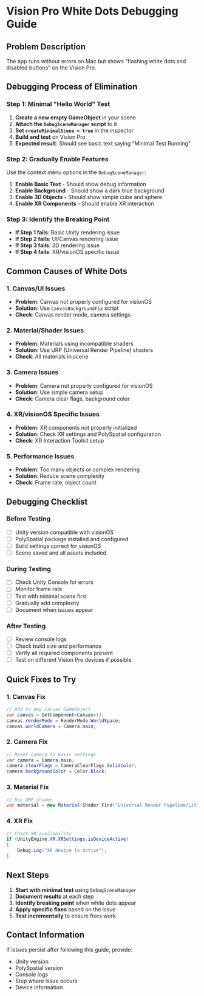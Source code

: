 # Vision Pro White Dots Debugging Guide

## Problem Description
The app runs without errors on Mac but shows "flashing white dots and disabled buttons" on the Vision Pro.

## Debugging Process of Elimination

### Step 1: Minimal "Hello World" Test
1. **Create a new empty GameObject** in your scene
2. **Attach the `DebugSceneManager` script** to it
3. **Set `createMinimalScene = true`** in the inspector
4. **Build and test** on Vision Pro
5. **Expected result**: Should see basic text saying "Minimal Test Running"

### Step 2: Gradually Enable Features
Use the context menu options in the `DebugSceneManager`:

1. **Enable Basic Text** - Should show debug information
2. **Enable Background** - Should show a dark blue background
3. **Enable 3D Objects** - Should show simple cube and sphere
4. **Enable XR Components** - Should enable XR interaction

### Step 3: Identify the Breaking Point
- **If Step 1 fails**: Basic Unity rendering issue
- **If Step 2 fails**: UI/Canvas rendering issue
- **If Step 3 fails**: 3D rendering issue
- **If Step 4 fails**: XR/visionOS specific issue

## Common Causes of White Dots

### 1. Canvas/UI Issues
- **Problem**: Canvas not properly configured for visionOS
- **Solution**: Use `CanvasBackgroundFix` script
- **Check**: Canvas render mode, camera settings

### 2. Material/Shader Issues
- **Problem**: Materials using incompatible shaders
- **Solution**: Use URP (Universal Render Pipeline) shaders
- **Check**: All materials in scene

### 3. Camera Issues
- **Problem**: Camera not properly configured for visionOS
- **Solution**: Use simple camera setup
- **Check**: Camera clear flags, background color

### 4. XR/visionOS Specific Issues
- **Problem**: XR components not properly initialized
- **Solution**: Check XR settings and PolySpatial configuration
- **Check**: XR Interaction Toolkit setup

### 5. Performance Issues
- **Problem**: Too many objects or complex rendering
- **Solution**: Reduce scene complexity
- **Check**: Frame rate, object count

## Debugging Checklist

### Before Testing
- [ ] Unity version compatible with visionOS
- [ ] PolySpatial package installed and configured
- [ ] Build settings correct for visionOS
- [ ] Scene saved and all assets included

### During Testing
- [ ] Check Unity Console for errors
- [ ] Monitor frame rate
- [ ] Test with minimal scene first
- [ ] Gradually add complexity
- [ ] Document when issues appear

### After Testing
- [ ] Review console logs
- [ ] Check build size and performance
- [ ] Verify all required components present
- [ ] Test on different Vision Pro devices if possible

## Quick Fixes to Try

### 1. Canvas Fix
```csharp
// Add to any canvas GameObject
var canvas = GetComponent<Canvas>();
canvas.renderMode = RenderMode.WorldSpace;
canvas.worldCamera = Camera.main;
```

### 2. Camera Fix
```csharp
// Reset camera to basic settings
var camera = Camera.main;
camera.clearFlags = CameraClearFlags.SolidColor;
camera.backgroundColor = Color.black;
```

### 3. Material Fix
```csharp
// Use URP shader
var material = new Material(Shader.Find("Universal Render Pipeline/Lit"));
```

### 4. XR Fix
```csharp
// Check XR availability
if (UnityEngine.XR.XRSettings.isDeviceActive)
{
    Debug.Log("XR device is active");
}
```

## Next Steps

1. **Start with minimal test** using `DebugSceneManager`
2. **Document results** at each step
3. **Identify breaking point** when white dots appear
4. **Apply specific fixes** based on the issue
5. **Test incrementally** to ensure fixes work

## Contact Information
If issues persist after following this guide, provide:
- Unity version
- PolySpatial version
- Console logs
- Step where issue occurs
- Device information 